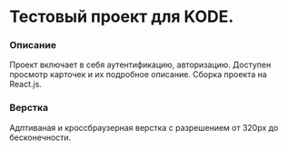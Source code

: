 # Тестовый проект для KODE. 

### Описание
Проект включает в себя аутентификацию, авторизацию. Доступен просмотр карточек и их подробное описание. Сборка проекта на React.js.

### Верстка
Адптиваная и кроссбраузерная верстка с разрешением от 320px до бесконечности.
